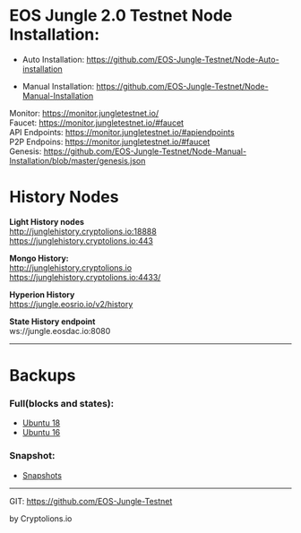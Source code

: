 # EOS Jungle 2.0 Testnet Node Installation:

- Auto Installation: https://github.com/EOS-Jungle-Testnet/Node-Auto-installation  

- Manual Installation: https://github.com/EOS-Jungle-Testnet/Node-Manual-Installation


Monitor: https://monitor.jungletestnet.io/   
Faucet:  https://monitor.jungletestnet.io/#faucet  
API Endpoints:  https://monitor.jungletestnet.io/#apiendpoints  
P2P Endpoins: https://monitor.jungletestnet.io/#faucet  
Genesis: https://github.com/EOS-Jungle-Testnet/Node-Manual-Installation/blob/master/genesis.json  


# History Nodes  
**Light History nodes**  
http://junglehistory.cryptolions.io:18888   
https://junglehistory.cryptolions.io:443  
  
**Mongo History:**  
http://junglehistory.cryptolions.io  
https://junglehistory.cryptolions.io:4433/	  

**Hyperion History**  
https://jungle.eosrio.io/v2/history  

**State History endpoint**  
ws://jungle.eosdac.io:8080  


---------------  

# Backups
### Full(blocks and states):
  * [Ubuntu 18](http://backup.jungletestnet.io/ubuntu18/)  
  * [Ubuntu 16](http://backup.jungletestnet.io/ubuntu16/)
### Snapshot:
  * [Snapshots](http://backup.jungletestnet.io/snapshots/)

----------------

GIT: https://github.com/EOS-Jungle-Testnet

by Cryptolions.io
